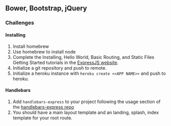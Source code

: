 ## Bower, Bootstrap, jQuery

### Challenges

#### Installing

1. Install homebrew
1. Use homebrew to install node
1. Complete the Installing, Hello World, Basic Routing, and Static Files Getting Started tutorials in the [ExpressJS website](http://expressjs.com/).
1. Initialize a git repository and push to remote.
1. Initialize a heroku instance with `heroku create <<APP NAME>>` and push to heroku.

#### Handlebars

1. Add `handlebars-express` to your project following the usage section of the [handlebars-express repo](https://github.com/ericf/express-handlebars)
1. You should have a main layout template and an landing, splash, index template for your root route.
